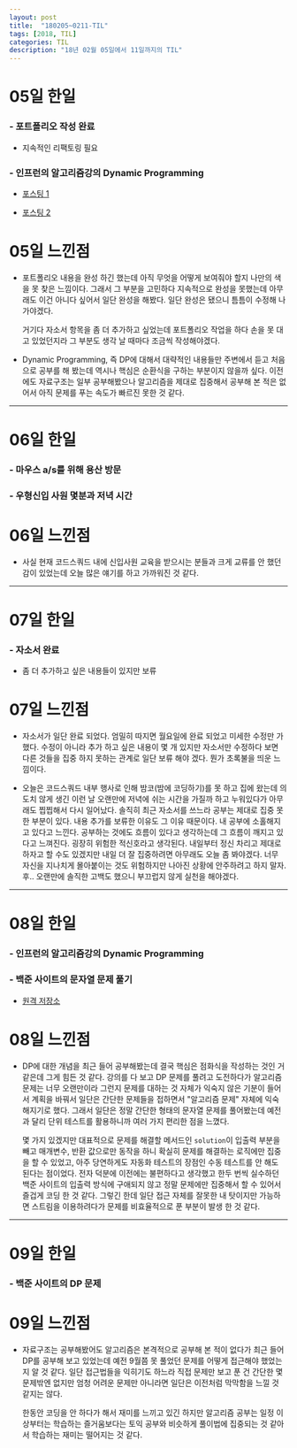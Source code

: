```yaml
---
layout: post
title:  "180205~0211-TIL"
tags: [2018, TIL]
categories: TIL
description: "18년 02월 05일에서 11일까지의 TIL"
---
```


05일 한일
=========

### - 포트폴리오 작성 완료  

  - 지속적인 리팩토링 필요  

### - 인프런의 알고리즘강의 Dynamic Programming
  - [포스팅 1](https://hue9010.github.io/%EC%95%8C%EA%B3%A0%EB%A6%AC%EC%A6%98/Dynamic-Programming(1)/)

  - [포스팅 2](https://hue9010.github.io/%EC%95%8C%EA%B3%A0%EB%A6%AC%EC%A6%98/Dynamic-Programming(2)/)

05일 느낀점
==========

- 포트폴리오 내용을 완성 하긴 했는데 아직 무엇을 어떻게 보여줘야 할지 나만의 색을 못 찾은 느낌이다. 그래서 그 부분을 고민하다 지속적으로 완성을 못했는데 아무래도 이건 아니다 싶어서 일단 완성을 해봤다. 일단 완성은 됐으니 틈틈이 수정해 나가야겠다.

  거기다 자소서 항목을 좀 더 추가하고 싶었는데 포트폴리오 작업을 하다 손을 못 대고 있었던지라 그 부분도 생각 날 때마다 조금씩 작성해야겠다.  

- Dynamic Programming, 즉 DP에 대해서 대략적인 내용들만 주변에서 듣고 처음으로 공부를 해 봤는데 역시나 핵심은 순환식을 구하는 부분이지 않을까 싶다. 이전에도 자료구조는 일부 공부해봤으나 알고리즘을 제대로 집중해서 공부해 본 적은 없어서 아직 문제를 푸는 속도가 빠르진 못한 것 같다.

---

06일 한일
=========

### - 마우스 a/s를 위해 용산 방문  

### - 우형신입 사원 몇분과 저녁 시간  

06일 느낀점
==========

- 사실 현재 코드스쿼드 내에 신입사원 교육을 받으시는 분들과 크게 교류를 안 했던 감이 있었는데 오늘 많은 얘기를 하고 가까워진 것 같다.  

---

07일 한일
=========

### - 자소서 완료  
- 좀 더 추가하고 싶은 내용들이 있지만 보류  

07일 느낀점
==========

- 자소서가 일단 완료 되었다. 엄밀히 따지면 월요일에 완료 되었고 미세한 수정만 가했다. 수정이 아니라 추가 하고 싶은 내용이 몇 개 있지만 자소서만 수정하다 보면 다른 것들을 집중 하지 못하는 관계로 일단 보류 해야 겠다. 뭔가 초록불을 띄운 느낌이다.  

- 오늘은 코드스쿼드 내부 행사로 인해 밤코(밤에 코딩하기)를 못 하고 집에 왔는데 의도치 않게 생긴 이런 날 오랜만에 저녁에 쉬는 시간을 가질까 하고 누워있다가 아무래도 찝찝해서 다시 일어났다. 솔직히 최근 자소서를 쓰느라 공부는 제대로 집중 못한 부분이 있다. 내용 추가를 보류한 이유도 그 이유 때문이다. 내 공부에 소홀해지고 있다고 느낀다. 공부하는 것에도 흐름이 있다고 생각하는데 그 흐름이 깨지고 있다고 느껴진다. 굉장히 위험한 적신호라고 생각된다. 내일부터 정신 차리고 제대로 하자고 할 수도 있겠지만 내일 더 잘 집중하려면 아무래도 오늘 좀 봐야겠다. 너무 자신을 지나치게 몰아붙이는 것도 위험하지만 나아진 상황에 안주하려고 하지 말자. 후.. 오랜만에 솔직한 고백도 했으니 부끄럽지 않게 실천을 해야겠다.

---

08일 한일
=========

### - 인프런의 알고리즘강의 Dynamic Programming  

### - 백준 사이트의 문자열 문제 풀기  
  - [원격 저장소](https://github.com/Hue9010/algorithm)

08일 느낀점
==========

- DP에 대한 개념을 최근 들어 공부해봤는데 결국 핵심은 점화식을 작성하는 것인 거 같은데 그게 힘든 것 같다. 강의를 다 보고 DP 문제를 풀려고 도전하다가 알고리즘 문제는 너무 오랜만이라 그런지 문제를 대하는 것 자체가 익숙지 않은 기분이 들어서 계획을 바꿔서 일단은 간단한 문제들을 접하면서 "알고리즘 문제" 자체에 익숙 해지기로 했다. 그래서 일단은 정말 간단한 형태의 문자열 문제를 풀어봤는데 예전과 달리 단위 테스트를 활용하니까 여러 가지 편리한 점을 느꼈다.  

  몇 가지 있겠지만 대표적으로 문제를 해결할 메서드인 `solution`이 입출력 부분을 빼고 매개변수, 반환 값으로만 동작을 하니 확실히 문제를 해결하는 로직에만 집중을 할 수 있었고, 아주 당연하게도 자동화 테스트의 장점인 수동 테스트를 안 해도 된다는 점이었다. 전자 덕분에 이전에는 불편하다고 생각했고 한두 번씩 실수하던 백준 사이트의 입출력 방식에 구애되지 않고 정말 문제에만 집중해서 할 수 있어서 즐겁게 코딩 한 것 같다. 그렇긴 한데 일단 접근 자체를 잘못한 내 탓이지만 가능하면 스트림을 이용하려다가 문제를 비효율적으로 푼 부분이 발생 한 것 같다.

---

09일 한일
=========

### - 백준 사이트의 DP 문제  

09일 느낀점
==========

- 자료구조는 공부해봤어도 알고리즘은 본격적으로 공부해 본 적이 없다가 최근 들어 DP를 공부해 보고 있었는데 예전 9월쯤 못 풀었던 문제를 어떻게 접근해야 했었는지 알 것 같다. 일단 접근법들을 익히기도 하느라 직접 문제만 보고 푼 건 간단한 몇 문제밖엔 없지만 엄청 어려운 문제만 아니라면 일단은 이전처럼 막막함을 느낄 것 같지는 않다.

  한동안 코딩을 안 하다가 해서 재미를 느끼고 있긴 하지만 알고리즘 공부는 일정 이상부터는 학습하는 즐거움보다는 토익 공부와 비슷하게 풀이법에 집중되는 것 같아서 학습하는 재미는 떨어지는 것 같다.  
